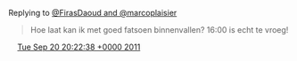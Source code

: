 Replying to [@FirasDaoud and @marcoplaisier](https://twitter.com/FirasDaoud/status/114690441508687872)

> Hoe laat kan ik met goed fatsoen binnenvallen? 16:00 is echt te vroeg\!

<img src="../../media/tweet.ico" width="12" /> [Tue Sep 20 20:22:38 +0000 2011](https://twitter.com/DromerDenker/status/116245908508770304)